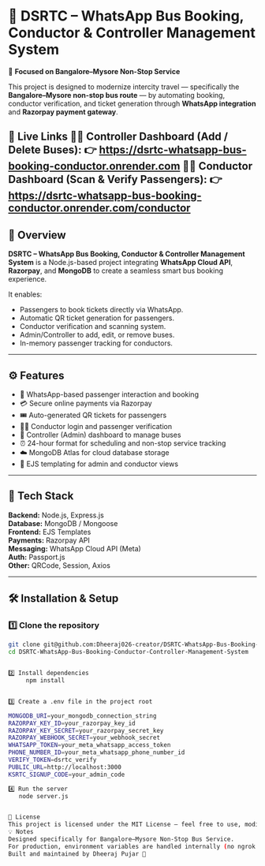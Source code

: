 # 🚌 DSRTC – WhatsApp Bus Booking, Conductor & Controller Management System  

📍 **Focused on Bangalore–Mysore Non-Stop Service**  

This project is designed to modernize intercity travel — specifically the **Bangalore–Mysore non-stop bus route** — by automating booking, conductor verification, and ticket generation through **WhatsApp integration** and **Razorpay payment gateway**.  


🔗 Live Links
🧑‍💼 Controller Dashboard (Add / Delete Buses):
👉 https://dsrtc-whatsapp-bus-booking-conductor.onrender.com
🧑‍✈️ Conductor Dashboard (Scan & Verify Passengers):
👉 https://dsrtc-whatsapp-bus-booking-conductor.onrender.com/conductor
---

## 🚀 Overview

**DSRTC – WhatsApp Bus Booking, Conductor & Controller Management System** is a Node.js-based project integrating **WhatsApp Cloud API**, **Razorpay**, and **MongoDB** to create a seamless smart bus booking experience.  

It enables:  
- Passengers to book tickets directly via WhatsApp.  
- Automatic QR ticket generation for passengers.  
- Conductor verification and scanning system.  
- Admin/Controller to add, edit, or remove buses.  
- In-memory passenger tracking for conductors.  

---

## ⚙️ Features

- 💬 WhatsApp-based passenger interaction and booking  
- 💳 Secure online payments via Razorpay  
- 🎟️ Auto-generated QR tickets for passengers  
- 👨‍✈️ Conductor login and passenger verification  
- 🧭 Controller (Admin) dashboard to manage buses  
- ⏰ 24-hour format for scheduling and non-stop service tracking  
- ☁️ MongoDB Atlas for cloud database storage  
- 🧩 EJS templating for admin and conductor views  

---

## 🧰 Tech Stack

**Backend:** Node.js, Express.js  
**Database:** MongoDB / Mongoose  
**Frontend:** EJS Templates  
**Payments:** Razorpay API  
**Messaging:** WhatsApp Cloud API (Meta)  
**Auth:** Passport.js  
**Other:** QRCode, Session, Axios  

---

## 🛠️ Installation & Setup

### 1️⃣ Clone the repository
```bash
git clone git@github.com:Dheeraj026-creator/DSRTC-WhatsApp-Bus-Booking-Conductor-Controller-Management-System.git
cd DSRTC-WhatsApp-Bus-Booking-Conductor-Controller-Management-System


2️⃣ Install dependencies
     npm install


3️⃣ Create a .env file in the project root

MONGODB_URI=your_mongodb_connection_string  
RAZORPAY_KEY_ID=your_razorpay_key_id  
RAZORPAY_KEY_SECRET=your_razorpay_secret_key  
RAZORPAY_WEBHOOK_SECRET=your_webhook_secret  
WHATSAPP_TOKEN=your_meta_whatsapp_access_token  
PHONE_NUMBER_ID=your_meta_whatsapp_phone_number_id  
VERIFY_TOKEN=dsrtc_verify  
PUBLIC_URL=http://localhost:3000  
KSRTC_SIGNUP_CODE=your_admin_code

4️⃣ Run the server
   node server.js


🚏 License
This project is licensed under the MIT License — feel free to use, modify, and share it with attribution.
💡 Notes
Designed specifically for Bangalore–Mysore Non-Stop Bus Service.
For production, environment variables are handled internally (no ngrok required).
Built and maintained by Dheeraj Pujar 🚀
